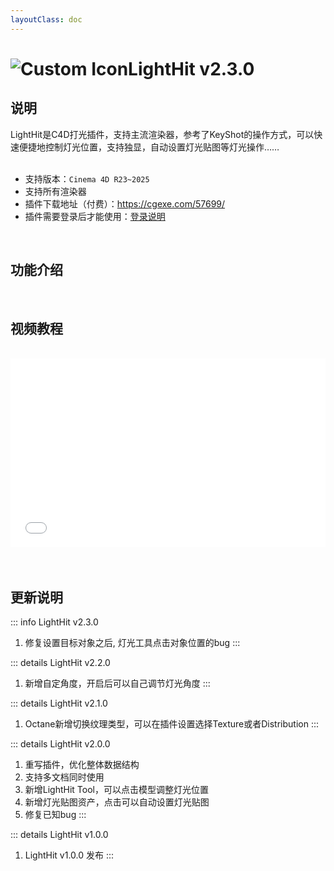 ```yaml
---
layoutClass: doc
---
```


<script setup>
import MNavLinks from '../components/MNavLinks.vue'

import { NAV_DATA } from '../LightHit-data'
</script>

# <span class="h1-icon"><img src="/img/LightHit.webp" alt="Custom Icon"></span>LightHit v2.3.0

## 说明
LightHit是C4D打光插件，支持主流渲染器，参考了KeyShot的操作方式，可以快速便捷地控制灯光位置，支持独显，自动设置灯光贴图等灯光操作……
<br />
<br />
- 支持版本：`Cinema 4D R23~2025`
- 支持所有渲染器
- 插件下载地址（付费）：https://cgexe.com/57699/
- 插件需要登录后才能使用：[登录说明](01-lighthit-license)


<br />

## 功能介绍
<MNavLinks v-for="{title, items} in NAV_DATA" :title="title" :items="items"/>


<br />

## 视频教程
<br />

<div style="position: relative; padding: 30% 45%;">
<iframe style="position: absolute; width: 100%; height: 100%; left: 0; top: 0;" src="//player.bilibili.com/player.html?isOutside=true&aid=113213962260707&bvid=BV1zbxKeBE6w&cid=26043155402&p=1&autoplay=0;"  scrolling="no" border="0" frameborder="no" framespacing="0" allowfullscreen="true"></iframe>
</div>


<br />

<br />

## 更新说明

::: info LightHit v2.3.0<Badge type="danger" text="更新1" />
1. 修复设置目标对象之后, 灯光工具点击对象位置的bug
:::

::: details LightHit v2.2.0<Badge type="info" text="更新1" />
1. 新增自定角度，开启后可以自己调节灯光角度
:::

::: details LightHit v2.1.0<Badge type="info" text="更新1" />
1. Octane新增切换纹理类型，可以在插件设置选择Texture或者Distribution
:::

::: details LightHit v2.0.0<Badge type="info" text="更新5" />
1. 重写插件，优化整体数据结构
2. 支持多文档同时使用
3. 新增LightHit Tool，可以点击模型调整灯光位置
4. 新增灯光贴图资产，点击可以自动设置灯光贴图
5. 修复已知bug
:::


::: details LightHit v1.0.0<Badge type="info" text="发布" />
1. LightHit v1.0.0 发布
:::

<br />
<br />

